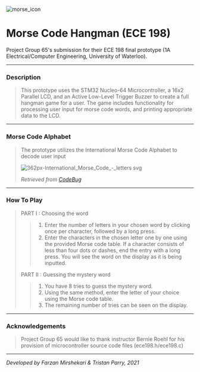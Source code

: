 ![morse_icon](https://user-images.githubusercontent.com/64918749/142749381-b82eb312-be18-472f-b1b4-166bbf694ed1.jpg)
# Morse Code Hangman (ECE 198)

Project Group 65's submission for their ECE 198 final prototype (1A Electrical/Computer Engineering, University of Waterloo).

-------------------------------------------------------------------------------------------------------------------------------------------------------------------------

<h3>Description</h3>

> This prototype uses the STM32 Nucleo-64 Microcontroller, a 16x2 Parallel LCD, and an Active Low-Level Trigger Buzzer to create a full hangman game for a user. The game includes functionality for processing user input for morse code words, and printing appropriate data to the LCD.

-------------------------------------------------------------------------------------------------------------------------------------------------------------------------

<h3>Morse Code Alphabet</h3>

> The prototype utilizes the International Morse Code Alphabet to decode user input
> 
> ![362px-International_Morse_Code_-_letters svg](https://user-images.githubusercontent.com/64918749/143285246-d951c478-bb9b-4ef1-aaca-1377b0c95f0f.png)
>
> <i>Retrieved from [CodeBug](https://www.codebug.org.uk/learn/step/540/morse-code-alphabet/)</i>

-------------------------------------------------------------------------------------------------------------------------------------------------------------------------

<h3>How To Play</h3>

> PART I : Choosing the word <br>
> > 1) Enter the number of letters in your chosen word by clicking once per character, followed by a long press. <br>
> > 2) Enter the characters in the chosen letter one by one using the provided Morse code table. If a character consists of less than four dots or  dashes, end the entry with a long press. You will see the word on the display as it is being inputted. <br>
>
> PART II : Guessing the mystery word <br>
> > 1) You have 8 tries to guess the mystery word. <br>
> > 2) Using the same method, enter the letter of your choice using the Morse code table. <br>
> > 3) The remaining number of tries can be seen on the display. <br>

-------------------------------------------------------------------------------------------------------------------------------------------------------------------------

<h3>Acknowledgements</h3>

> Project Group 65 would like to thank instructor Bernie Roehl for his provision of microcontroller source code files (ece198.h/ece198.c)

-------------------------------------------------------------------------------------------------------------------------------------------------------------------------

<i>Developed by Farzan Mirshekari & Tristan Parry, 2021</i>
